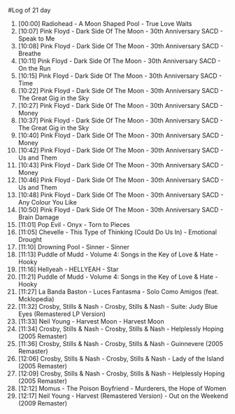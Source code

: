 #Log of 21 day

1. [00:00] Radiohead - A Moon Shaped Pool - True Love Waits
1. [10:07] Pink Floyd - Dark Side Of The Moon - 30th Anniversary SACD - Speak to Me
1. [10:08] Pink Floyd - Dark Side Of The Moon - 30th Anniversary SACD - Breathe
1. [10:11] Pink Floyd - Dark Side Of The Moon - 30th Anniversary SACD - On the Run
1. [10:15] Pink Floyd - Dark Side Of The Moon - 30th Anniversary SACD - Time
1. [10:22] Pink Floyd - Dark Side Of The Moon - 30th Anniversary SACD - The Great Gig in the Sky
1. [10:27] Pink Floyd - Dark Side Of The Moon - 30th Anniversary SACD - Money
1. [10:37] Pink Floyd - Dark Side Of The Moon - 30th Anniversary SACD - The Great Gig in the Sky
1. [10:40] Pink Floyd - Dark Side Of The Moon - 30th Anniversary SACD - Money
1. [10:42] Pink Floyd - Dark Side Of The Moon - 30th Anniversary SACD - Us and Them
1. [10:43] Pink Floyd - Dark Side Of The Moon - 30th Anniversary SACD - Money
1. [10:46] Pink Floyd - Dark Side Of The Moon - 30th Anniversary SACD - Us and Them
1. [10:48] Pink Floyd - Dark Side Of The Moon - 30th Anniversary SACD - Any Colour You Like
1. [10:50] Pink Floyd - Dark Side Of The Moon - 30th Anniversary SACD - Brain Damage
1. [11:01] Pop Evil - Onyx - Torn to Pieces
1. [11:05] Chevelle - This Type of Thinking (Could Do Us In) - Emotional Drought
1. [11:10] Drowning Pool - Sinner - Sinner
1. [11:13] Puddle of Mudd - Volume 4: Songs in the Key of Love & Hate - Hooky
1. [11:16] Hellyeah - HELLYEAH - Star
1. [11:21] Puddle of Mudd - Volume 4: Songs in the Key of Love & Hate - Hooky
1. [11:27] La Banda Baston - Luces Fantasma - Solo Como Amigos (feat. Mcklopedia)
1. [11:32] Crosby, Stills & Nash - Crosby, Stills & Nash - Suite: Judy Blue Eyes (Remastered LP Version)
1. [11:33] Neil Young - Harvest Moon - Harvest Moon
1. [11:34] Crosby, Stills & Nash - Crosby, Stills & Nash - Helplessly Hoping (2005 Remaster)
1. [11:36] Crosby, Stills & Nash - Crosby, Stills & Nash - Guinnevere (2005 Remaster)
1. [12:06] Crosby, Stills & Nash - Crosby, Stills & Nash - Lady of the Island (2005 Remaster)
1. [12:09] Crosby, Stills & Nash - Crosby, Stills & Nash - Helplessly Hoping (2005 Remaster)
1. [12:12] Momus - The Poison Boyfriend - Murderers, the Hope of Women
1. [12:17] Neil Young - Harvest (Remastered Version) - Out on the Weekend (2009 Remaster)
